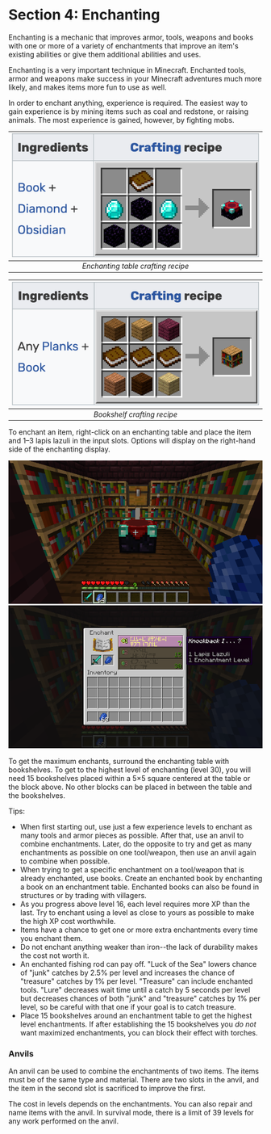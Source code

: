 # Section 4: Enchanting

Enchanting is a mechanic that improves armor, tools, weapons and books with one or more of a variety of enchantments that improve an item's existing abilities or give them additional abilities and uses.

Enchanting is a very important technique in Minecraft. Enchanted tools, armor and weapons make success in your Minecraft adventures much more likely, and makes items more fun to use as well.

In order to enchant anything, experience is required. The easiest way to gain experience is by mining items such as coal and redstone, or raising animals. The most experience is gained, however, by fighting mobs.

| ![Enchanting table crafting recipe](images/enchanting-table-recipe.png) | 
|:--:| 
| *Enchanting table crafting recipe* |

| ![Bookshelf crafting recipe](images/bookshelf-recipe.png) | 
|:--:| 
| *Bookshelf crafting recipe* |

To enchant an item, right-click on an enchanting table and place the item and 1–3 lapis lazuli in the input slots. Options will display on the right-hand side of the enchanting display.

<img src="images/enchantment-table.png">

<img src="images/enchanting-gui.png">

To get the maximum enchants, surround the enchanting table with bookshelves. To get to the highest level of enchanting (level 30), you will need 15 bookshelves placed within a 5×5 square centered at the table or the block above. No other blocks can be placed in between the table and the bookshelves.

Tips:

* When first starting out, use just a few experience levels to enchant as many tools and armor pieces as possible. After that, use an anvil to combine enchantments. Later, do the opposite to try and get as many enchantments as possible on one tool/weapon, then  use an anvil again to combine when possible.
* When trying to get a specific enchantment on a tool/weapon that is already enchanted, use books. Create an enchanted book by enchanting a book on an enchantment table. Enchanted books can also be found in structures or by trading with villagers.
* As you progress above level 16, each level requires more XP than the last. Try to enchant using a level as close to yours as possible to make the high XP cost worthwhile.
* Items have a chance to get one or more extra enchantments every time you enchant them.
* Do not enchant anything weaker than iron--the lack of durability makes the cost not worth it.
* An enchanted fishing rod can pay off. "Luck of the Sea" lowers chance of "junk" catches by 2.5% per level and increases the chance of "treasure" catches by 1% per level. "Treasure" can include enchanted tools. "Lure" decreases wait time until a catch by 5 seconds per level but decreases chances of both "junk" and "treasure" catches by 1% per level, so be careful with that one if your goal is to catch treasure.
* Place 15 bookshelves around an enchantment table to get the highest level enchantments. If after establishing the 15 bookshelves you _do not_ want maximized enchantments, you can block their effect with torches.

### Anvils

An anvil can be used to combine the enchantments of two items. The items must be of the same type and material. There are two slots in the anvil, and the item in the second slot is sacrificed to improve the first.

The cost in levels depends on the enchantments. You can also repair and name items with the anvil. In survival mode, there is a limit of 39 levels for any work performed on the anvil.
